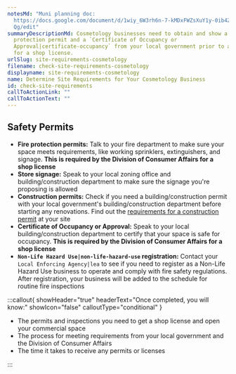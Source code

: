 ```yaml
---
notesMd: "Muni planning doc:
  https://docs.google.com/document/d/1wiy_6W3rh6n-7-kMDxFWZsXuY1y-0ib4Z4dDOptVl\
  Qg/edit"
summaryDescriptionMd: Cosmetology businesses need to obtain and show a fire
  protection permit and a `Certificate of Occupancy or
  Approval|certificate-occupancy` from your local government prior to applying
  for a shop license.
urlSlug: site-requirements-cosmetology
filename: check-site-requirements-cosmetology
displayname: site-requirements-cosmetology
name: Determine Site Requirements for Your Cosmetology Business
id: check-site-requirements
callToActionLink: ""
callToActionText: ""
---
```


## Safety Permits

- **Fire protection permits:** Talk to your fire department to make sure your space meets requirements, like working sprinklers, extinguishers, and signage. **This is required by the Division of Consumer Affairs for a shop license**
- **Store signage:** Speak to your local zoning office and building/construction department to make sure the signage you're proposing is allowed
- **Construction permits:** Check if you need a building/construction permit with your local government's building/construction department before starting any renovations. Find out the [requirements for a construction permit](https://business.nj.gov/pages/building-permits-and-inspections) at your site
- **Certificate of Occupancy or Approval:** Speak to your local building/construction department to certify that your space is safe for occupancy. **This is required by the Division of Consumer Affairs for a shop license**
- **`Non-Life Hazard Use|non-life-hazard-use` registration:** Contact your `Local Enforcing Agency|lea` to see if you need to register as a Non-Life Hazard Use business to operate and comply with fire safety regulations. After registration, your business will be added to the schedule for routine fire inspections

:::callout{ showHeader="true" headerText="Once completed, you will know:" showIcon="false" calloutType="conditional" }

- The permits and inspections you need to get a shop license and open your commercial space
- The process for meeting requirements from your local government and the Division of Consumer Affairs
- The time it takes to receive any permits or licenses

:::
